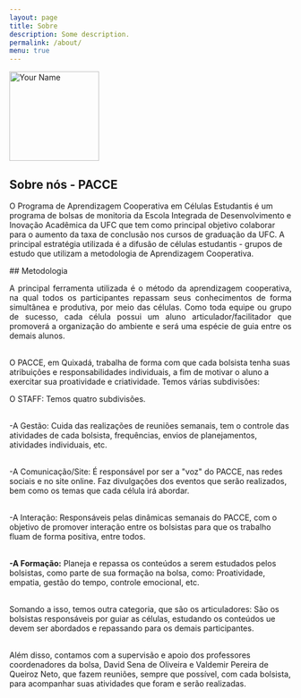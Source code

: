 ```yaml
---
layout: page
title: Sobre
description: Some description.
permalink: /about/
menu: true
---
```


<img itemprop="image" class="img-rounded" src="http://pacceqx.github.io\assets\img\icons\read.svg" alt="Your Name" style="width: 160px;">

## Sobre nós - PACCE

<p style = "text-align: justify">

O Programa de Aprendizagem Cooperativa em Células Estudantis é um programa de bolsas de monitoria da Escola Integrada de Desenvolvimento e Inovação Acadêmica da UFC que tem como principal objetivo colaborar para o aumento da taxa de conclusão nos cursos de graduação da UFC. A principal estratégia utilizada é a difusão de células estudantis - grupos de estudo que utilizam a metodologia de Aprendizagem Cooperativa.
</p>
## Metodologia

<p style = "text-align: justify">
A principal ferramenta utilizada é o método da aprendizagem cooperativa, na qual todos os participantes repassam seus conhecimentos de forma simultânea e produtiva, por meio das células. Como toda equipe ou grupo de sucesso, cada célula possui um aluno articulador/facilitador que promoverá a organização do ambiente e será uma espécie de guia entre os demais alunos.<br><br>

O PACCE, em Quixadá, trabalha de forma com que cada bolsista tenha suas atribuições e responsabilidades individuais, a fim de motivar o aluno a exercitar sua proatividade e criatividade. Temos várias subdivisões:

O STAFF: Temos quatro subdivisões.<br><br>

-A Gestão: Cuida das realizações de reuniões semanais, tem o controle das atividades de cada bolsista, frequências, envios de planejamentos, atividades individuais, etc.<br><br>

-A Comunicação/Site: É responsável por ser a "voz" do PACCE, nas redes sociais e no site online. Faz divulgações dos eventos que serão realizados, bem como os temas que cada célula irá abordar.<br><br>

-A Interação: Responsáveis pelas dinâmicas semanais do PACCE, com o objetivo de promover interação entre os bolsistas para que os trabalho fluam de forma positiva, entre todos.<br><br>
</p>

<strong> -A Formação:</strong> Planeja e repassa os conteúdos a serem estudados pelos bolsistas, como parte de sua formação na bolsa, como: Proatividade, empatia, gestão do tempo, controle emocional, etc.<br><br>

Somando a isso, temos outra categoria, que são os articuladores: São os bolsistas responsáveis por guiar as células, estudando os conteúdos ue devem ser abordados e repassando para os demais participantes.<br><br>

Além disso, contamos com a supervisão e apoio dos professores coordenadores da bolsa, David Sena de Oliveira e Valdemir Pereira de Queiroz Neto, que fazem reuniões, sempre que possível, com cada bolsista, para acompanhar suas atividades que foram e serão realizadas.<br><br>
</p>